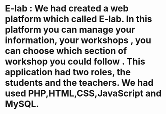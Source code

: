  # E-lab : We had created a web platform which called E-lab. In this platform you can manage your information, your workshops , you can choose  which section of workshop you could follow . This application had two roles, the students and the teachers. We had used PHP,HTML,CSS,JavaScript and MySQL.
